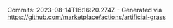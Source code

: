 Commits: 2023-08-14T16:16:20.274Z - Generated via https://github.com/marketplace/actions/artificial-grass
<br>
